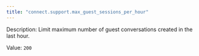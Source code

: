 ```yaml
---
title: "connect.support.max_guest_sessions_per_hour"
---
```


Description: Limit maximum number of guest conversations created in the last hour.

Value: `200`